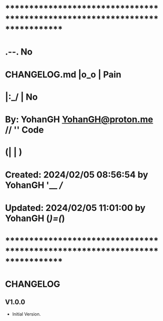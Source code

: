 # **************************************************************************** #
#                                                                              #
#                                                         .--.    No           #
#    CHANGELOG.md                                        |o_o |    Pain        #
#                                                        |:_/ |     No         #
#    By: YohanGH <YohanGH@proton.me>                    //    ''     Code      #
#                                                      (|     | )              #
#    Created: 2024/02/05 08:56:54 by YohanGH           '__   _/_               #
#    Updated: 2024/02/05 11:01:00 by YohanGH          (___)=(___)              #
#                                                                              #
# **************************************************************************** #

# CHANGELOG

## V1.0.0

- Initial Version.

